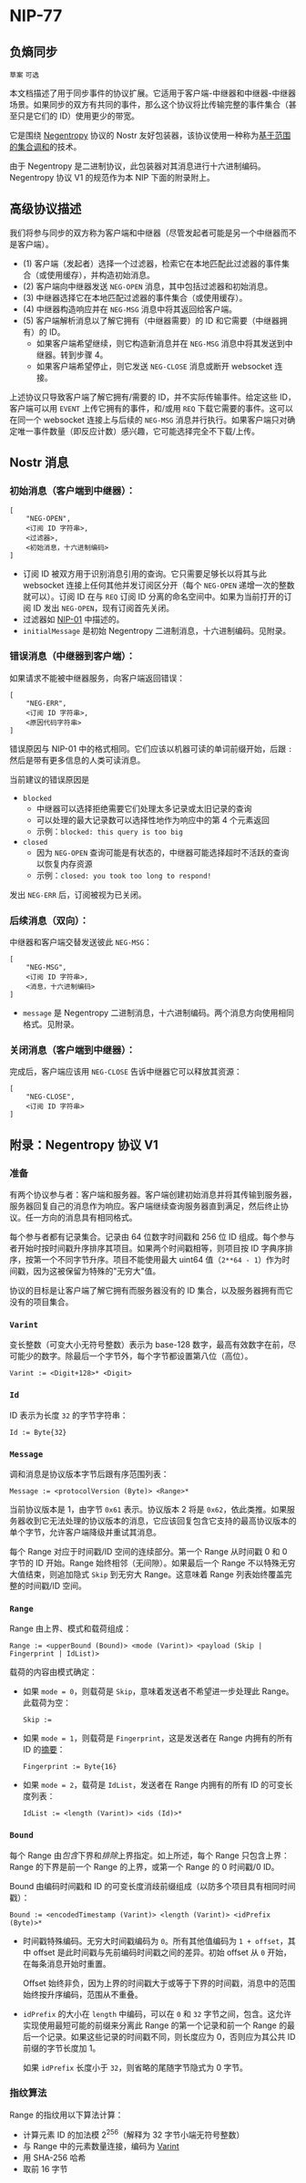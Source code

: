 NIP-77
======

负熵同步
------------------

`草案` `可选`

本文档描述了用于同步事件的协议扩展。它适用于客户端-中继器和中继器-中继器场景。如果同步的双方有共同的事件，那么这个协议将比传输完整的事件集合（甚至只是它们的 ID）使用更少的带宽。

它是围绕 [Negentropy](https://github.com/hoytech/negentropy) 协议的 Nostr 友好包装器，该协议使用一种称为[基于范围的集合调和](https://logperiodic.com/rbsr.html)的技术。

由于 Negentropy 是二进制协议，此包装器对其消息进行十六进制编码。Negentropy 协议 V1 的规范作为本 NIP 下面的附录附上。

## 高级协议描述

我们将参与同步的双方称为客户端和中继器（尽管发起者可能是另一个中继器而不是客户端）。

* (1) 客户端（发起者）选择一个过滤器，检索它在本地匹配此过滤器的事件集合（或使用缓存），并构造初始消息。
* (2) 客户端向中继器发送 `NEG-OPEN` 消息，其中包括过滤器和初始消息。
* (3) 中继器选择它在本地匹配过滤器的事件集合（或使用缓存）。
* (4) 中继器构造响应并在 `NEG-MSG` 消息中将其返回给客户端。
* (5) 客户端解析消息以了解它拥有（中继器需要）的 ID 和它需要（中继器拥有）的 ID。
  * 如果客户端希望继续，则它构造新消息并在 `NEG-MSG` 消息中将其发送到中继器。转到步骤 4。
  * 如果客户端希望停止，则它发送 `NEG-CLOSE` 消息或断开 websocket 连接。

上述协议只导致客户端了解它拥有/需要的 ID，并不实际传输事件。给定这些 ID，客户端可以用 `EVENT` 上传它拥有的事件，和/或用 `REQ` 下载它需要的事件。这可以在同一个 websocket 连接上与后续的 `NEG-MSG` 消息并行执行。如果客户端只对确定唯一事件数量（即反应计数）感兴趣，它可能选择完全不下载/上传。

## Nostr 消息

### 初始消息（客户端到中继器）：

```jsonc
[
    "NEG-OPEN",
    <订阅 ID 字符串>,
    <过滤器>,
    <初始消息，十六进制编码>
]
```

* 订阅 ID 被双方用于识别消息引用的查询。它只需要足够长以将其与此 websocket 连接上任何其他并发订阅区分开（每个 `NEG-OPEN` 递增一次的整数就可以）。订阅 ID 在与 `REQ` 订阅 ID 分离的命名空间中。如果为当前打开的订阅 ID 发出 `NEG-OPEN`，现有订阅首先关闭。
* 过滤器如 [NIP-01](01_ZH.md) 中描述的。
* `initialMessage` 是初始 Negentropy 二进制消息，十六进制编码。见附录。

### 错误消息（中继器到客户端）：

如果请求不能被中继器服务，向客户端返回错误：

```jsonc
[
    "NEG-ERR",
    <订阅 ID 字符串>,
    <原因代码字符串>
]
```

错误原因与 NIP-01 中的格式相同。它们应该以机器可读的单词前缀开始，后跟 `:` 然后是带有更多信息的人类可读消息。

当前建议的错误原因是

* `blocked`
  * 中继器可以选择拒绝需要它们处理太多记录或太旧记录的查询
  * 可以处理的最大记录数可以选择性地作为响应中的第 4 个元素返回
  * 示例：`blocked: this query is too big`
* `closed`
  * 因为 `NEG-OPEN` 查询可能是有状态的，中继器可能选择超时不活跃的查询以恢复内存资源
  * 示例：`closed: you took too long to respond!`

发出 `NEG-ERR` 后，订阅被视为已关闭。

### 后续消息（双向）：

中继器和客户端交替发送彼此 `NEG-MSG`：

```jsonc
[
    "NEG-MSG",
    <订阅 ID 字符串>,
    <消息，十六进制编码>
]
```

* `message` 是 Negentropy 二进制消息，十六进制编码。两个消息方向使用相同格式。见附录。

### 关闭消息（客户端到中继器）：

完成后，客户端应该用 `NEG-CLOSE` 告诉中继器它可以释放其资源：

```jsonc
[
    "NEG-CLOSE",
    <订阅 ID 字符串>
]
```


## 附录：Negentropy 协议 V1

### 准备

有两个协议参与者：客户端和服务器。客户端创建初始消息并将其传输到服务器，服务器回复自己的消息作为响应。客户端继续查询服务器直到满足，然后终止协议。任一方向的消息具有相同格式。

每个参与者都有记录集合。记录由 64 位数字时间戳和 256 位 ID 组成。每个参与者开始时按时间戳升序排序其项目。如果两个时间戳相等，则项目按 ID 字典序排序，按第一个不同字节升序。项目不能使用最大 uint64 值（`2**64 - 1`）作为时间戳，因为这被保留为特殊的"无穷大"值。

协议的目标是让客户端了解它拥有而服务器没有的 ID 集合，以及服务器拥有而它没有的项目集合。

### `Varint`

变长整数（可变大小无符号整数）表示为 base-128 数字，最高有效数字在前，尽可能少的数字。除最后一个字节外，每个字节都设置第八位（高位）。

    Varint := <Digit+128>* <Digit>

### `Id`

ID 表示为长度 `32` 的字节字符串：

    Id := Byte{32}

### `Message`

调和消息是协议版本字节后跟有序范围列表：

    Message := <protocolVersion (Byte)> <Range>*

当前协议版本是 1，由字节 `0x61` 表示。协议版本 2 将是 `0x62`，依此类推。如果服务器收到它无法处理的协议版本的消息，它应该回复包含它支持的最高协议版本的单个字节，允许客户端降级并重试其消息。

每个 Range 对应于时间戳/ID 空间的连续部分。第一个 Range 从时间戳 0 和 0 字节的 ID 开始。Range 始终相邻（无间隙）。如果最后一个 Range 不以特殊无穷大值结束，则追加隐式 `Skip` 到无穷大 Range。这意味着 Range 列表始终覆盖完整的时间戳/ID 空间。

### `Range`

Range 由上界、模式和载荷组成：

    Range := <upperBound (Bound)> <mode (Varint)> <payload (Skip | Fingerprint | IdList)>

载荷的内容由模式确定：

* 如果 `mode = 0`，则载荷是 `Skip`，意味着发送者不希望进一步处理此 Range。此载荷为空：

      Skip :=

* 如果 `mode = 1`，则载荷是 `Fingerprint`，这是发送者在 Range 内拥有的所有 ID 的[摘要](#fingerprint-algorithm)：

      Fingerprint := Byte{16}

* 如果 `mode = 2`，载荷是 `IdList`，发送者在 Range 内拥有的所有 ID 的可变长度列表：

      IdList := <length (Varint)> <ids (Id)>*


### `Bound`

每个 Range 由*包含*下界和*排除*上界指定。如上所述，每个 Range 只包含上界：Range 的下界是前一个 Range 的上界，或第一个 Range 的 0 时间戳/0 ID。

Bound 由编码时间戳和 ID 的可变长度消歧前缀组成（以防多个项目具有相同时间戳）：

    Bound := <encodedTimestamp (Varint)> <length (Varint)> <idPrefix (Byte)>*

* 时间戳特殊编码。无穷大时间戳编码为 `0`。所有其他值编码为 `1 + offset`，其中 offset 是此时间戳与先前编码时间戳之间的差异。初始 offset 从 `0` 开始，在每条消息开始时重置。

  Offset 始终非负，因为上界的时间戳大于或等于下界的时间戳，消息中的范围始终按升序编码，范围从不重叠。

* `idPrefix` 的大小在 `length` 中编码，可以在 `0` 和 `32` 字节之间，包含。这允许实现使用最短可能的前缀来分离此 Range 的第一个记录和前一个 Range 的最后一个记录。如果这些记录的时间戳不同，则长度应为 0，否则应为其公共 ID 前缀的字节长度加 1。

  如果 `idPrefix` 长度小于 `32`，则省略的尾随字节隐式为 0 字节。


### 指纹算法

Range 的指纹用以下算法计算：

* 计算元素 ID 的加法模 2<sup>256</sup>（解释为 32 字节小端无符号整数）
* 与 Range 中的元素数量连接，编码为 [Varint](#varint)
* 用 SHA-256 哈希
* 取前 16 字节
